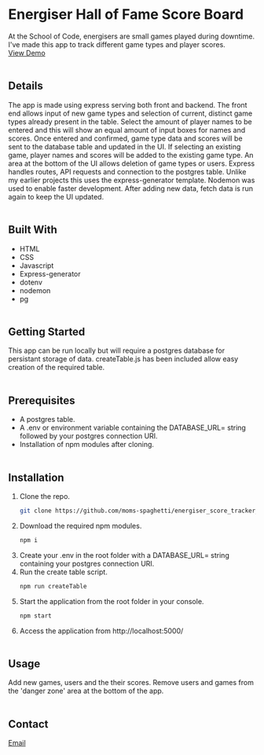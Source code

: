 # Energiser Hall of Fame Score Board

At the School of Code, energisers are small games played during downtime. I've made this app to track different game types and player scores.\
[View Demo](https://moms-spaghetti-energiser.herokuapp.com/)
<br/><br/>

## Details

The app is made using express serving both front and backend. The front end allows input of new game types and selection of current, distinct game types already present in the table. Select the amount of player names to be entered and this will show an equal amount of input boxes for names and scores. Once entered and confirmed, game type data and scores will be sent to the database table and updated in the UI. If selecting an existing game, player names and scores will be added to the existing game type.
An area at the bottom of the UI allows deletion of game types or users.
Express handles routes, API requests and connection to the postgres table. Unlike my earlier projects this uses the express-generator template. Nodemon was used to enable faster development. After adding new data, fetch data is run again to keep the UI updated.
<br/><br/>

## Built With

- HTML
- CSS
- Javascript
- Express-generator
- dotenv
- nodemon
- pg
  <br/><br/>

## Getting Started

This app can be run locally but will require a postgres database for persistant storage of data. createTable.js has been included allow easy creation of the required table.
<br/><br/>

## Prerequisites

- A postgres table.
- A .env or environment variable containing the DATABASE_URL= string followed by your postgres connection URI.
- Installation of npm modules after cloning.
  <br/><br/>

## Installation

1. Clone the repo.
   ```sh
   git clone https://github.com/moms-spaghetti/energiser_score_tracker_app.git
   ```
2. Download the required npm modules.
   ```sh
   npm i
   ```
3. Create your .env in the root folder with a DATABASE_URL= string containing your postgres connection URI.
4. Run the create table script.
   ```sh
   npm run createTable
   ```
5. Start the application from the root folder in your console.
   ```sh
   npm start
   ```
6. Access the application from http://localhost:5000/
   <br/><br/>

## Usage

Add new games, users and the their scores. Remove users and games from the 'danger zone' area at the bottom of the app.
<br/><br/>

## Contact

[Email](mailto:williamedwards36@aol.com)
<br/><br/>
